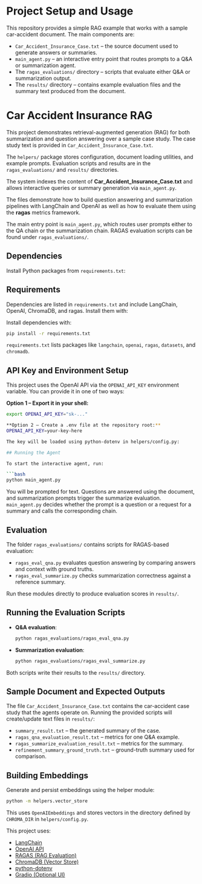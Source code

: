 # Project Setup and Usage

This repository provides a simple RAG example that works with a sample car-accident document. The main components are:

- `Car_Accident_Insurance_Case.txt` – the source document used to generate answers or summaries.
- `main_agent.py` – an interactive entry point that routes prompts to a Q&A or summarization agent.
- The `ragas_evaluations/` directory – scripts that evaluate either Q&A or summarization output.
- The `results/` directory – contains example evaluation files and the summary text produced from the document.

# Car Accident Insurance RAG

This project demonstrates retrieval-augmented generation (RAG) for both summarization and question answering over a sample case study. The case study text is provided in `Car_Accident_Insurance_Case.txt`.

The `helpers/` package stores configuration, document loading utilities, and example prompts. Evaluation scripts and results are in the `ragas_evaluations/` and `results/` directories.

The system indexes the content of **Car_Accident_Insurance_Case.txt** and allows interactive queries or summary generation via `main_agent.py`.

The files demonstrate how to build question answering and summarization pipelines with LangChain and OpenAI as well as how to evaluate them using the **ragas** metrics framework.

The main entry point is `main_agent.py`, which routes user prompts either to the QA chain or the summarization chain. RAGAS evaluation scripts can be found under `ragas_evaluations/`.


## Dependencies

Install Python packages from `requirements.txt`:

## Requirements

Dependencies are listed in `requirements.txt` and include LangChain, OpenAI, ChromaDB, and ragas. Install them with:

Install dependencies with:


```bash
pip install -r requirements.txt
```

`requirements.txt` lists packages like `langchain`, `openai`, `ragas`, `datasets`, and `chromadb`.

## API Key and Environment Setup

This project uses the OpenAI API via the `OPENAI_API_KEY` environment variable. You can provide it in one of two ways:

**Option 1 – Export it in your shell:**

```bash
export OPENAI_API_KEY="sk-..."

**Option 2 – Create a .env file at the repository root:**
OPENAI_API_KEY=your-key-here

The key will be loaded using python-dotenv in helpers/config.py:

## Running the Agent

To start the interactive agent, run:

```bash
python main_agent.py
```

You will be prompted for text. Questions are answered using the document, and summarization prompts trigger the summarize evaluation.
`main_agent.py` decides whether the prompt is a question or a request for a summary and calls the corresponding chain.

## Evaluation

The folder `ragas_evaluations/` contains scripts for RAGAS-based evaluation:

- `ragas_eval_qna.py` evaluates question answering by comparing answers and context with ground truths.
- `ragas_eval_summarize.py` checks summarization correctness against a reference summary.

Run these modules directly to produce evaluation scores in `results/`.

## Running the Evaluation Scripts

- **Q&A evaluation**:

  ```bash
  python ragas_evaluations/ragas_eval_qna.py
  ```

- **Summarization evaluation**:

  ```bash
  python ragas_evaluations/ragas_eval_summarize.py
  ```

Both scripts write their results to the `results/` directory.

## Sample Document and Expected Outputs

The file `Car_Accident_Insurance_Case.txt` contains the car-accident case study that the agents operate on. Running the provided scripts will create/update text files in `results/`:

- `summary_result.txt` – the generated summary of the case.
- `ragas_qna_evaluation_result.txt` – metrics for one Q&A example.
- `ragas_summarize_evaluation_result.txt` – metrics for the summary.
- `refinement_summary_ground_truth.txt` – ground-truth summary used for comparison.

## Building Embeddings

Generate and persist embeddings using the helper module:

```bash
python -m helpers.vector_store
```

This uses `OpenAIEmbeddings` and stores vectors in the directory defined by `CHROMA_DIR` in `helpers/config.py`.


This project uses:

- [LangChain](https://www.langchain.com/)
- [OpenAI API](https://platform.openai.com/docs)
- [RAGAS (RAG Evaluation)](https://github.com/explodinggradients/ragas)
- [ChromaDB (Vector Store)](https://www.trychroma.com/)
- [python-dotenv](https://pypi.org/project/python-dotenv/)
- [Gradio (Optional UI)](https://www.gradio.app/)
